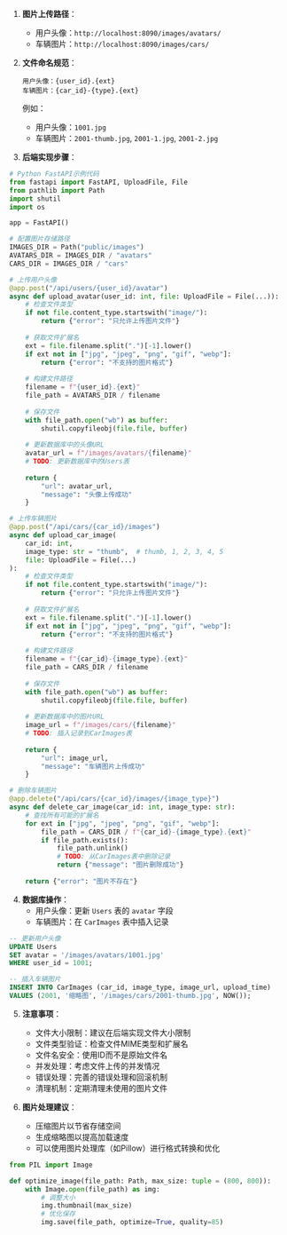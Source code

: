 1. **图片上传路径**：
   - 用户头像：`http://localhost:8090/images/avatars/`
   - 车辆图片：`http://localhost:8090/images/cars/`

2. **文件命名规范**：
   ```
   用户头像：{user_id}.{ext}
   车辆图片：{car_id}-{type}.{ext}
   ```
   例如：
   - 用户头像：`1001.jpg`
   - 车辆图片：`2001-thumb.jpg`, `2001-1.jpg`, `2001-2.jpg`

3. **后端实现步骤**：

```python
# Python FastAPI示例代码
from fastapi import FastAPI, UploadFile, File
from pathlib import Path
import shutil
import os

app = FastAPI()

# 配置图片存储路径
IMAGES_DIR = Path("public/images")
AVATARS_DIR = IMAGES_DIR / "avatars"
CARS_DIR = IMAGES_DIR / "cars"

# 上传用户头像
@app.post("/api/users/{user_id}/avatar")
async def upload_avatar(user_id: int, file: UploadFile = File(...)):
    # 检查文件类型
    if not file.content_type.startswith("image/"):
        return {"error": "只允许上传图片文件"}
    
    # 获取文件扩展名
    ext = file.filename.split(".")[-1].lower()
    if ext not in ["jpg", "jpeg", "png", "gif", "webp"]:
        return {"error": "不支持的图片格式"}
    
    # 构建文件路径
    filename = f"{user_id}.{ext}"
    file_path = AVATARS_DIR / filename
    
    # 保存文件
    with file_path.open("wb") as buffer:
        shutil.copyfileobj(file.file, buffer)
    
    # 更新数据库中的头像URL
    avatar_url = f"/images/avatars/{filename}"
    # TODO: 更新数据库中的Users表
    
    return {
        "url": avatar_url,
        "message": "头像上传成功"
    }

# 上传车辆图片
@app.post("/api/cars/{car_id}/images")
async def upload_car_image(
    car_id: int, 
    image_type: str = "thumb",  # thumb, 1, 2, 3, 4, 5
    file: UploadFile = File(...)
):
    # 检查文件类型
    if not file.content_type.startswith("image/"):
        return {"error": "只允许上传图片文件"}
    
    # 获取文件扩展名
    ext = file.filename.split(".")[-1].lower()
    if ext not in ["jpg", "jpeg", "png", "gif", "webp"]:
        return {"error": "不支持的图片格式"}
    
    # 构建文件路径
    filename = f"{car_id}-{image_type}.{ext}"
    file_path = CARS_DIR / filename
    
    # 保存文件
    with file_path.open("wb") as buffer:
        shutil.copyfileobj(file.file, buffer)
    
    # 更新数据库中的图片URL
    image_url = f"/images/cars/{filename}"
    # TODO: 插入记录到CarImages表
    
    return {
        "url": image_url,
        "message": "车辆图片上传成功"
    }

# 删除车辆图片
@app.delete("/api/cars/{car_id}/images/{image_type}")
async def delete_car_image(car_id: int, image_type: str):
    # 查找所有可能的扩展名
    for ext in ["jpg", "jpeg", "png", "gif", "webp"]:
        file_path = CARS_DIR / f"{car_id}-{image_type}.{ext}"
        if file_path.exists():
            file_path.unlink()
            # TODO: 从CarImages表中删除记录
            return {"message": "图片删除成功"}
    
    return {"error": "图片不存在"}
```

4. **数据库操作**：
   - 用户头像：更新 `Users` 表的 `avatar` 字段
   - 车辆图片：在 `CarImages` 表中插入记录

```sql
-- 更新用户头像
UPDATE Users 
SET avatar = '/images/avatars/1001.jpg' 
WHERE user_id = 1001;

-- 插入车辆图片
INSERT INTO CarImages (car_id, image_type, image_url, upload_time) 
VALUES (2001, '缩略图', '/images/cars/2001-thumb.jpg', NOW());
```

5. **注意事项**：

   - 文件大小限制：建议在后端实现文件大小限制
   - 文件类型验证：检查文件MIME类型和扩展名
   - 文件名安全：使用ID而不是原始文件名
   - 并发处理：考虑文件上传的并发情况
   - 错误处理：完善的错误处理和回滚机制
   - 清理机制：定期清理未使用的图片文件

6. **图片处理建议**：
   - 压缩图片以节省存储空间
   - 生成缩略图以提高加载速度
   - 可以使用图片处理库（如Pillow）进行格式转换和优化

```python
from PIL import Image

def optimize_image(file_path: Path, max_size: tuple = (800, 800)):
    with Image.open(file_path) as img:
        # 调整大小
        img.thumbnail(max_size)
        # 优化保存
        img.save(file_path, optimize=True, quality=85)
```

